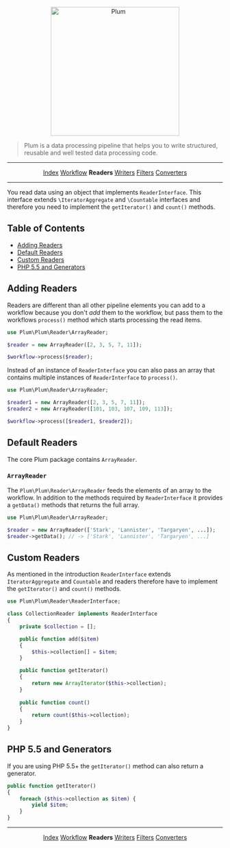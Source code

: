 <p align="center">
    <img src="http://cdn.florian.ec/plum-logo.svg" alt="Plum" width="300">
</p>

> Plum is a data processing pipeline that helps you to write structured, reusable and well tested data processing code.

---

<p align="center">
    <a href="index.md">Index</a>
    <a href="workflow.md">Workflow</a>
    <strong>Readers</strong>
    <a href="writers.md">Writers</a>
    <a href="filters.md">Filters</a>
    <a href="converters.md">Converters</a>
</p>

---

You read data using an object that implements `ReaderInterface`. This interface extends `\IteratorAggregate` and
 `\Countable` interfaces and therefore you need to implement the `getIterator()` and `count()` methods.


Table of Contents
-----------------

- [Adding Readers](#adding-readers)
- [Default Readers](#default-readers)
- [Custom Readers](#custom-readers)
- [PHP 5.5 and Generators](#php-55-and-generators)


Adding Readers
--------------

Readers are different than all other pipeline elements you can add to a workflow because you don't *add* them to the
workflow, but pass them to the workflows `process()` method which starts processing the read items.

```php
use Plum\Plum\Reader\ArrayReader;

$reader = new ArrayReader([2, 3, 5, 7, 11]);

$workflow->process($reader);
```

Instead of an instance of `ReaderInterface` you can also pass an array that contains multiple instances of 
`ReaderInterface` to `process()`.

```php
use Plum\Plum\Reader\ArrayReader;

$reader1 = new ArrayReader([2, 3, 5, 7, 11]);
$reader2 = new ArrayReader([101, 103, 107, 109, 113]);

$workflow->process([$reader1, $reader2]);
```


Default Readers
---------------

The core Plum package contains `ArrayReader`.


### `ArrayReader`

The `Plum\Plum\Reader\ArrayReader` feeds the elements of an array to the workflow. In addition to the methods required
by `ReaderInterface` it provides a `getData()` methods that returns the full array.

```php
use Plum\Plum\Reader\ArrayReader;

$reader = new ArrayReader(['Stark', 'Lannister', 'Targaryen', ...]);
$reader->getData(); // -> ['Stark', 'Lannister', 'Targaryen', ...]
```


Custom Readers
--------------

As mentioned in the introduction `ReaderInterface` extends `IteratorAggregate` and `Countable` and readers therefore
have to implement the `getIterator()` and `count()` methods.

```php
use Plum\Plum\Reader\ReaderInterface;

class CollectionReader implements ReaderInterface
{
    private $collection = [];

    public function add($item)
    {
        $this->collection[] = $item;
    }

    public function getIterator()
    {
        return new ArrayIterator($this->collection);
    }
    
    public function count()
    {
        return count($this->collection);
    }
}
```


PHP 5.5 and Generators
----------------------

If you are using PHP 5.5+ the `getIterator()` method can also return a generator.

```php
public function getIterator()
{
    foreach ($this->collection as $item) {
        yield $item;
    }
}
```

---

<p align="center">
    <a href="index.md">Index</a>
    <a href="workflow.md">Workflow</a>
    <strong>Readers</strong>
    <a href="writers.md">Writers</a>
    <a href="filters.md">Filters</a>
    <a href="converters.md">Converters</a>
</p>

